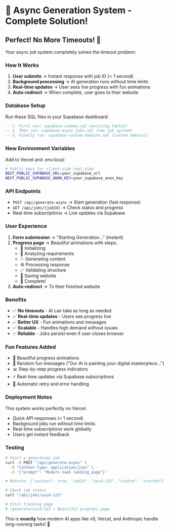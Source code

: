 # 🚀 Async Generation System - Complete Solution!

## **Perfect! No More Timeouts! 🎉**

Your async job system completely solves the timeout problem:

### **How It Works**

1. **User submits** → Instant response with job ID (< 1 second)
2. **Background processing** → AI generation runs without time limits
3. **Real-time updates** → User sees live progress with fun animations
4. **Auto-redirect** → When complete, user goes to their website

### **Database Setup**

Run these SQL files in your Supabase dashboard:

```sql
-- 1. First run: supabase-schema.sql (existing tables)
-- 2. Then run: supabase-async-jobs.sql (new job system)
-- 3. Finally run: supabase-custom-domains.sql (custom domains)
```

### **New Environment Variables**

Add to Vercel and .env.local:

```bash
# Public keys for client-side real-time
NEXT_PUBLIC_SUPABASE_URL=your_supabase_url
NEXT_PUBLIC_SUPABASE_ANON_KEY=your_supabase_anon_key
```

### **API Endpoints**

- `POST /api/generate-async` → Start generation (fast response)
- `GET /api/jobs/[jobId]` → Check status and progress
- Real-time subscriptions → Live updates via Supabase

### **User Experience**

1. **Form submission** → "Starting Generation..." (instant)
2. **Progress page** → Beautiful animations with steps:
   - 🚀 Initializing
   - 🧠 Analyzing requirements
   - ✨ Generating content
   - ⚙️ Processing response
   - ✅ Validating structure
   - 💾 Saving website
   - 🎉 Complete!
3. **Auto-redirect** → To their finished website

### **Benefits**

- ✅ **No timeouts** - AI can take as long as needed
- ✅ **Real-time updates** - Users see progress live
- ✅ **Better UX** - Fun animations and messages
- ✅ **Scalable** - Handles high demand without issues
- ✅ **Reliable** - Jobs persist even if user closes browser

### **Fun Features Added**

- 🎨 Beautiful progress animations
- 💬 Random fun messages ("Our AI is painting your digital masterpiece...")
- 📊 Step-by-step progress indicators
- ⚡ Real-time updates via Supabase subscriptions
- 🔄 Automatic retry and error handling

### **Deployment Notes**

This system works perfectly on Vercel:

- Quick API responses (< 1 second)
- Background jobs run without time limits
- Real-time subscriptions work globally
- Users get instant feedback

### **Testing**

```bash
# Start a generation job
curl -X POST "/api/generate-async" \
  -H "Content-Type: application/json" \
  -d '{"prompt": "Modern SaaS landing page"}'

# Returns: {"success": true, "jobId": "uuid-123", "status": "started"}

# Check job status
curl "/api/jobs/uuid-123"

# Visit tracking page
# /generate/uuid-123 → Beautiful progress page
```

This is **exactly** how modern AI apps like v0, Vercel, and Anthropic handle long-running tasks! 🚀
